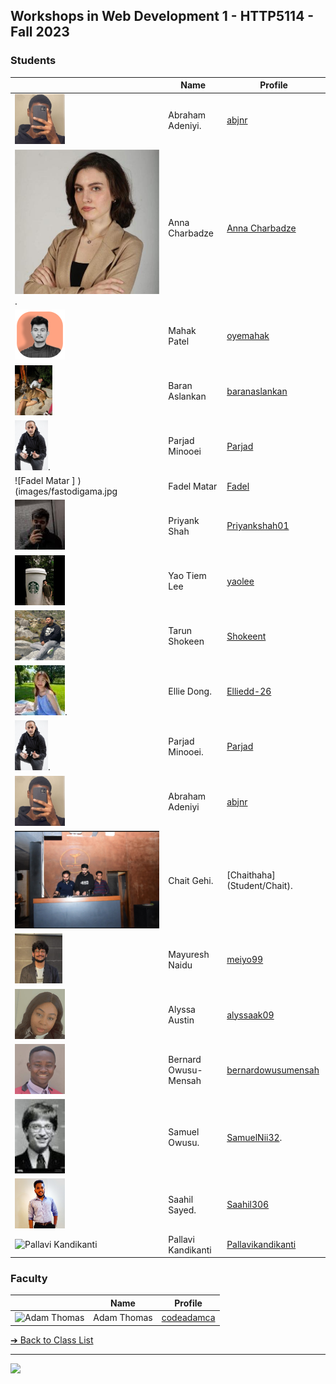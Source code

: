 <style>@import url("//readme.codeadam.ca/readme.css");</style>

## Workshops in Web Development 1 - HTTP5114 - Fall 2023

### Students

|                                                        | Name                  | Profile                                            |
| ------------------------------------------------------ | --------------------- | -------------------------------------------------- |
| ![abjnr](images/abjnr.png)                             | Abraham Adeniyi.      | [abjnr](students/abjnr)                            |
| ![Anna Charbadze](images/annacharbadze.jpeg).          | Anna Charbadze        | [Anna Charbadze](students/annacharbadze.markdown)  |
| ![Mahak Patel](images/oyemahak.png)                    | Mahak Patel           | [oyemahak](students/oyemahak)                      |
| ![Baran Aslankan](images/baranaslankan.jpg)            | Baran Aslankan        | [baranaslankan](students/baranaslankan)            |
| ![Parjad Minooei](images/ParjadMinooei.jpg).           | Parjad Minooei        | [Parjad](students/parjad)                          |
| ![Fadel Matar ] )(images/fastodigama.jpg               | Fadel Matar           | [Fadel](students/fastodigama)                      |
| ![Priyank Shah](images/Priyankshah01.jpeg)             | Priyank Shah          | [Priyankshah01](students/Priyankshah01)            |
| ![yaoolee](images/yaoolee.jpg)                         | Yao Tiem Lee          | [yaolee](students/yaolee)                          |
| ![Tarun Shokeen](images/shokeent.png)                  | Tarun Shokeen         | [Shokeent](students/shokeent)                      |
| ![Ellie Dong](images/ellieDong.jpg).                   | Ellie Dong.           | [Elliedd-26](students/Elliedd-26)                  |
| ![Parjad Minooei](images/ParjadM.jpg).                 | Parjad Minooei.       | [Parjad](students/parjad)                          |
| ![abjnr](images/abjnr.png)                             | Abraham Adeniyi       | [abjnr](students/abjnr)                            |
| ![ChaitHaha](images/Chait.jpg)                         | Chait Gehi.           | [Chaithaha] (Student/Chait).                       |
| ![Mayuresh Naidu](/images/meiyo99.jpg)                 | Mayuresh Naidu        | [meiyo99](student/meiyo99)                         |
| ![Alyssa](images/alyssaak09.png)                       | Alyssa Austin         | [alyssaak09](student/alyssaak09)                   |
| ![Bernard Owusu-Mensah](images/bernardowusumensah.png) | Bernard Owusu-Mensah  | [bernardowusumensah](student/bernardowusumensah)   |
| ![Samuel Owusu](images/SamuelNii32.jpg)                | Samuel Owusu.         | [SamuelNii32](students/SamuelNii32).               |
| ![Saahil Sayed](images/Saahil306.jpg)                  | Saahil Sayed.         | [Saahil306](student/Saahil306)                     |
| ![Pallavi Kandikanti](images/Pallavikandikanti846.jpg) | Pallavi Kandikanti    | [Pallavikandikanti](students/Pallavikandikanti846) |


### Faculty

|                                       | Name        | Profile                          |
| ------------------------------------- | ----------- | -------------------------------- |
| ![Adam Thomas](images/codeadamca.png) | Adam Thomas | [codeadamca](faculty/codeadamca) |


[&#10132; Back to Class List](/)

---

<a href="https://brickmmo.com">
<img src="https://brickmmo.com/images/brickmmo-logo-horizontal.jpg" width="100">
</a>
